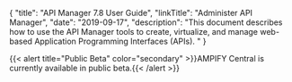 {
    "title": "API Manager 7.8 User Guide",
    "linkTitle": "Administer API Manager",
    "date": "2019-09-17",
    "description": "This document describes how to use the API Manager tools to create, virtualize, and manage web-based Application Programming Interfaces (APIs). "
}

{{< alert title="Public Beta" color="secondary" >}}AMPIFY Central is currently available in public beta.{{< /alert >}}
